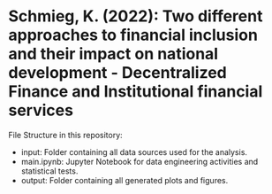 # Schmieg, K. (2022): Two different approaches to financial inclusion and their impact on national development - Decentralized Finance and Institutional financial services 


File Structure in this repository:
- input: Folder containing all data sources used for the analysis.
- main.ipynb: Jupyter Notebook for data engineering activities and statistical tests.
- output: Folder containing all generated plots and figures.

